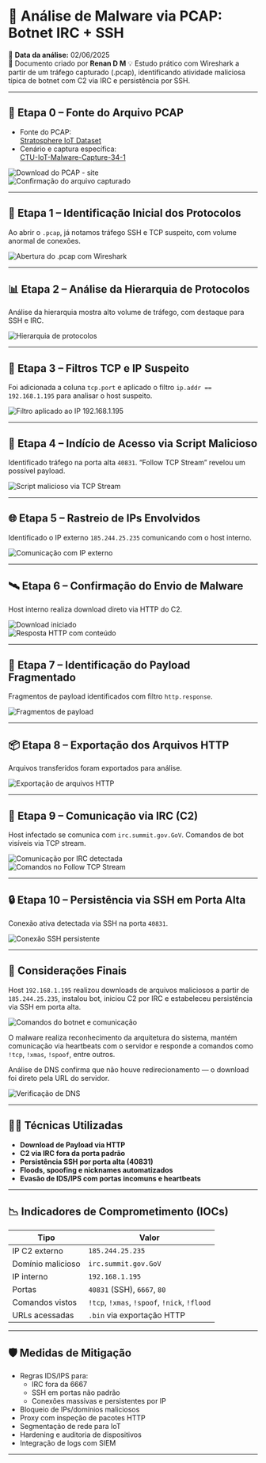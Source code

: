 # 🐛 Análise de Malware via PCAP: Botnet IRC + SSH

📅 **Data da análise:** 02/06/2025  
📄 Documento criado por **Renan D M** 
💡 Estudo prático com Wireshark a partir de um tráfego capturado (.pcap), identificando atividade maliciosa típica de botnet com C2 via IRC e persistência por SSH.

---

## 🧩 Etapa 0 – Fonte do Arquivo PCAP

- Fonte do PCAP:  
  [Stratosphere IoT Dataset](https://www.stratosphereips.org/datasets-iot)  
- Cenário e captura específica:  
  [CTU-IoT-Malware-Capture-34-1](https://mcfp.felk.cvut.cz/publicDatasets/IoTDatasets/CTU-IoT-Malware-Capture-34-1/)

![Download do PCAP - site](prints/1.png)  
![Confirmação do arquivo capturado](prints/2.png)

---

## 🔎 Etapa 1 – Identificação Inicial dos Protocolos

Ao abrir o `.pcap`, já notamos tráfego SSH e TCP suspeito, com volume anormal de conexões.

![Abertura do .pcap com Wireshark](prints/3.png)

---

## 📊 Etapa 2 – Análise da Hierarquia de Protocolos

Análise da hierarquia mostra alto volume de tráfego, com destaque para SSH e IRC.

![Hierarquia de protocolos](prints/4.png)

---

## 🧰 Etapa 3 – Filtros TCP e IP Suspeito

Foi adicionada a coluna `tcp.port` e aplicado o filtro `ip.addr == 192.168.1.195` para analisar o host suspeito.

![Filtro aplicado ao IP 192.168.1.195](prints/5.png)

---

## 🧠 Etapa 4 – Indício de Acesso via Script Malicioso

Identificado tráfego na porta alta `40831`. “Follow TCP Stream” revelou um possível payload.

![Script malicioso via TCP Stream](prints/6.png)

---

## 🌐 Etapa 5 – Rastreio de IPs Envolvidos

Identificado o IP externo `185.244.25.235` comunicando com o host interno.

![Comunicação com IP externo](prints/7.png)

---

## 🛰️ Etapa 6 – Confirmação do Envio de Malware

Host interno realiza download direto via HTTP do C2.

![Download iniciado](prints/8.png)  
![Resposta HTTP com conteúdo](prints/9.png)

---

## 🧩 Etapa 7 – Identificação do Payload Fragmentado

Fragmentos de payload identificados com filtro `http.response`.

![Fragmentos de payload](prints/10.png)

---

## 📦 Etapa 8 – Exportação dos Arquivos HTTP

Arquivos transferidos foram exportados para análise.

![Exportação de arquivos HTTP](prints/11.png)

---

## 💬 Etapa 9 – Comunicação via IRC (C2)

Host infectado se comunica com `irc.summit.gov.GoV`. Comandos de bot visíveis via TCP stream.

![Comunicação por IRC detectada](prints/12.png)  
![Comandos no Follow TCP Stream](prints/13.png)

---

## 🔒 Etapa 10 – Persistência via SSH em Porta Alta

Conexão ativa detectada via SSH na porta `40831`.

![Conexão SSH persistente](prints/14.png)

---

## 🧾 Considerações Finais

Host `192.168.1.195` realizou downloads de arquivos maliciosos a partir de `185.244.25.235`, instalou bot, iniciou C2 por IRC e estabeleceu persistência via SSH em porta alta.

![Comandos do botnet e comunicação](prints/15.png)

O malware realiza reconhecimento da arquitetura do sistema, mantém comunicação via heartbeats com o servidor e responde a comandos como `!tcp`, `!xmas`, `!spoof`, entre outros.

Análise de DNS confirma que não houve redirecionamento — o download foi direto pela URL do servidor.

![Verificação de DNS](prints/16.png)

---

## 🕵️‍♂️ Técnicas Utilizadas

- **Download de Payload via HTTP**
- **C2 via IRC fora da porta padrão**
- **Persistência SSH por porta alta (40831)**
- **Floods, spoofing e nicknames automatizados**
- **Evasão de IDS/IPS com portas incomuns e heartbeats**

---

## 📉 Indicadores de Comprometimento (IOCs)

| Tipo              | Valor                                        |
|-------------------|----------------------------------------------|
| IP C2 externo     | `185.244.25.235`                             |
| Domínio malicioso | `irc.summit.gov.GoV`                         |
| IP interno        | `192.168.1.195`                              |
| Portas            | `40831` (SSH), `6667`, `80`                  |
| Comandos vistos   | `!tcp`, `!xmas`, `!spoof`, `!nick`, `!flood` |
| URLs acessadas    | `.bin` via exportação HTTP                   |

---

## 🛡️ Medidas de Mitigação

- Regras IDS/IPS para:
  - IRC fora da 6667
  - SSH em portas não padrão
  - Conexões massivas e persistentes por IP
- Bloqueio de IPs/domínios maliciosos
- Proxy com inspeção de pacotes HTTP
- Segmentação de rede para IoT
- Hardening e auditoria de dispositivos
- Integração de logs com SIEM

---

